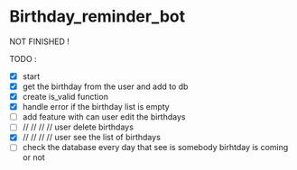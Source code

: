 # Birthday_reminder_bot 
NOT FINISHED !

TODO  :  
- [x] start 
- [x] get the birthday from the user and add to db
- [x] create is_valid function 
- [x] handle error if the birthday list is empty 
- [ ] add feature with can user edit the birthdays 
- [ ] //     //    //  //  user delete birthdays 
- [x] //     //    //  //  user see the list of birthdays 
- [ ] check the database every day that see is somebody birhtday is coming or not 
